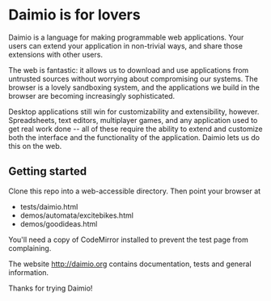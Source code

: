 # Daimio is for lovers

Daimio is a language for making programmable web applications. Your users can extend your application in non-trivial ways, and share those extensions with other users.

The web is fantastic: it allows us to download and use applications from untrusted sources without worrying about compromising our systems. The browser is a lovely sandboxing system, and the applications we build in the browser are becoming increasingly sophisticated.

Desktop applications still win for customizability and extensibility, however. Spreadsheets, text editors, multiplayer games, and any application used to get real work done -- all of these require the ability to extend and customize both the interface and the functionality of the application. Daimio lets us do this on the web.

## Getting started

Clone this repo into a web-accessible directory. Then point your browser at
- tests/daimio.html
- demos/automata/excitebikes.html
- demos/goodideas.html

You'll need a copy of CodeMirror installed to prevent the test page from complaining. 

The website http://daimio.org contains documentation, tests and general information.

Thanks for trying Daimio!
